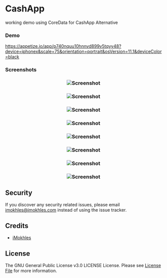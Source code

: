 # CashApp
working demo using CoreData for CashApp Alternative

### Demo

https://appetize.io/app/p740nquu10hnnvd899v5tqyy48?device=iphonex&scale=75&orientation=portrait&osVersion=11.1&deviceColor=black


### Screenshots

<h3 align="center">
<img src="screenshots/screen1.png" alt="Screenshot" />
</h3>
<h3 align="center">
<img src="screenshots/screen2.png" alt="Screenshot" />
</h3>
<h3 align="center">
<img src="screenshots/screen3.png" alt="Screenshot" />
</h3>
<h3 align="center">
<img src="screenshots/screen4.png" alt="Screenshot" />
</h3>
<h3 align="center">
<img src="screenshots/screen5.png" alt="Screenshot" />
</h3>
<h3 align="center">
<img src="screenshots/screen6.png" alt="Screenshot" />
</h3>
<h3 align="center">
<img src="screenshots/screen7.png" alt="Screenshot" />
</h3>
<h3 align="center">
<img src="screenshots/screen8.png" alt="Screenshot" />
</h3>

## Security

If you discover any security related issues, please email imokhles@imokhles.com instead of using the issue tracker.

## Credits

- [iMokhles](http://github.com/imokhles)

## License

The GNU General Public License v3.0 LICENSE License. Please see [License File](LICENSE) for more information.

